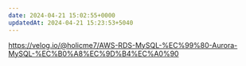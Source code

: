 ```yaml
---
date: 2024-04-21 15:02:55+0000
updatedAt: 2024-04-21 15:23:53+5040
---
```

https://velog.io/@holicme7/AWS-RDS-MySQL-%EC%99%80-Aurora-MySQL-%EC%B0%A8%EC%9D%B4%EC%A0%90